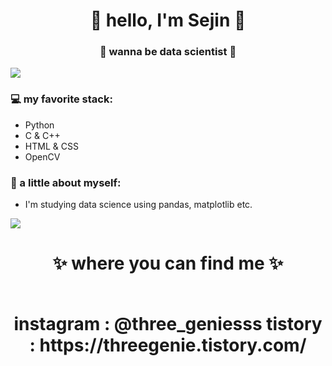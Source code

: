 <h1 align="center"> 🤩 hello, I'm Sejin 🤩 </h1>
<h3 align="center">🚀 wanna be data scientist 🚀</h3>

<img src="https://yata-apix-a9caea66-ad78-425f-aa08-e292558ebb65.lss.locawebcorp.com.br/b7c7dbff38ae4f419c94ce8d2254b9d9.png"> 

### 💻 my favorite stack:
- Python
- C & C++
- HTML & CSS
- OpenCV

### 👧 a little about myself:
- I'm studying data science using pandas, matplotlib etc.

<img src="https://yata-apix-a9caea66-ad78-425f-aa08-e292558ebb65.lss.locawebcorp.com.br/b7c7dbff38ae4f419c94ce8d2254b9d9.png"> 

<h1 align="center">
✨ where you can find me ✨
   <p align="center"><br/>
  instagram : @three_geniesss
  tistory : https://threegenie.tistory.com/
</p>
</h1>
